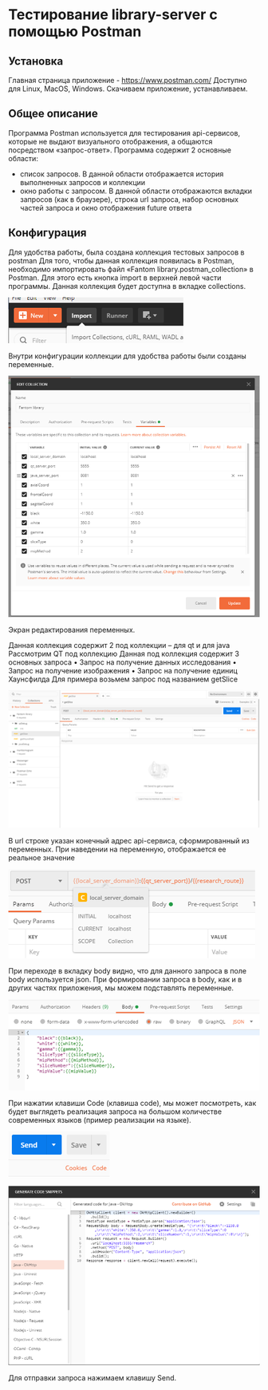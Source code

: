 # Тестирование library-server с помощью Postman

## Установка
Главная страница приложение - https://www.postman.com/
Доступно для Linux, MacOS, Windows.
Скачиваем приложение, устанавливаем.

## Общее описание
Программа Postman используется для тестирования api-сервисов, которые не выдают визуального отображения, а общаются посредством «запрос-ответ».
Программа содержит 2 основные области:
- список запросов. В данной области отображается история выполненных запросов и коллекции 
- окно работы с запросом. В данной области отображаются вкладки запросов (как в браузере), строка url запроса, набор основных частей запроса и окно отображения future ответа

## Конфигурация
Для удобства работы, была создана коллекция тестовых запросов в postman
Для того, чтобы данная коллекция появилась в Postman, необходимо импортировать файл «Fantom library.postman_collection» в Postman. Для этого есть кнопка import в верхней левой части программы. Данная коллекция будет доступна в вкладке collections.

 ![import](images/import.png) 

Внутри конфигурации коллекции для удобства работы были созданы переменные.

 ![import](images/editvariables.png)
 
Экран редактирования переменных.

Данная коллекция содержит 2 под коллекции – для qt и для java
Рассмотрим QT под коллекцию
Данная под коллекция содержит 3 основных запроса
•	Запрос на получение данных исследования
•	Запрос на получение изображения
•	Запрос на получение единиц Хаунсфилда
Для примера возьмем запрос под названием getSlice
 
 ![import](images/getslice.png)

В url строке указан конечный адрес api-сервиса, сформированный из переменных. При наведении на переменную, отображается ее реальное значение
 
 ![import](images/variableinurl.png)

При переходе в вкладку body видно, что для данного запроса в поле body используется json.
При формировании запроса в body, как и в других частях приложения, мы можем подставлять переменные.
 
 ![import](images/requestbody.png)

При нажатии клавиши Code (клавиша code), мы может посмотреть, как будет выглядеть реализация запроса на большом количестве современных языков (пример реализации на языке).
 
 ![import](images/send.png)
 
 ![import](images/language.png)
 
Для отправки запроса нажимаем клавишу Send.
